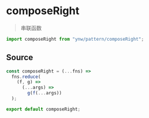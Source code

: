 # composeRight

> 串联函数

```js
import composeRight from "ynw/pattern/composeRight";
```

## Source

```js
const composeRight = (...fns) =>
  fns.reduce(
    (f, g) =>
      (...args) =>
        g(f(...args))
  );

export default composeRight;
```
